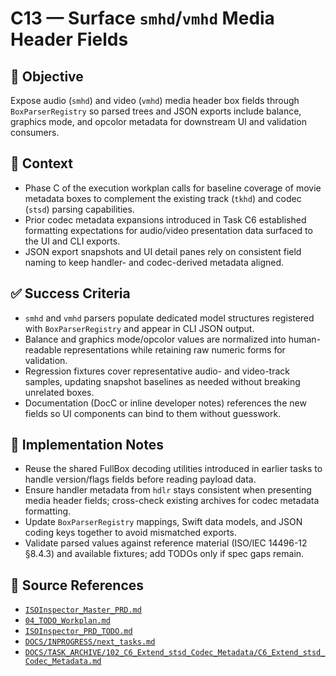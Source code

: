 # C13 — Surface `smhd`/`vmhd` Media Header Fields

## 🎯 Objective

Expose audio (`smhd`) and video (`vmhd`) media header box fields through `BoxParserRegistry` so parsed trees and JSON exports include balance, graphics mode, and opcolor metadata for downstream UI and validation consumers.

## 🧩 Context

- Phase C of the execution workplan calls for baseline coverage of movie metadata boxes to complement the existing track (`tkhd`) and codec (`stsd`) parsing capabilities.
- Prior codec metadata expansions introduced in Task C6 established formatting expectations for audio/video presentation
  data surfaced to the UI and CLI exports.
- JSON export snapshots and UI detail panes rely on consistent field naming to keep handler- and codec-derived metadata
  aligned.

## ✅ Success Criteria

- `smhd` and `vmhd` parsers populate dedicated model structures registered with `BoxParserRegistry` and appear in CLI JSON output.
- Balance and graphics mode/opcolor values are normalized into human-readable representations while retaining raw
  numeric forms for validation.
- Regression fixtures cover representative audio- and video-track samples, updating snapshot baselines as needed without
  breaking unrelated boxes.
- Documentation (DocC or inline developer notes) references the new fields so UI components can bind to them without
  guesswork.

## 🔧 Implementation Notes

- Reuse the shared FullBox decoding utilities introduced in earlier tasks to handle version/flags fields before reading
  payload data.
- Ensure handler metadata from `hdlr` stays consistent when presenting media header fields; cross-check existing archives for codec metadata formatting.
- Update `BoxParserRegistry` mappings, Swift data models, and JSON coding keys together to avoid mismatched exports.
- Validate parsed values against reference material (ISO/IEC 14496-12 §8.4.3) and available fixtures; add TODOs only if
  spec gaps remain.

## 🧠 Source References

- [`ISOInspector_Master_PRD.md`](../AI/ISOViewer/ISOInspector_PRD_Full/ISOInspector_Master_PRD.md)
- [`04_TODO_Workplan.md`](../AI/ISOInspector_Execution_Guide/04_TODO_Workplan.md)
- [`ISOInspector_PRD_TODO.md`](../AI/ISOViewer/ISOInspector_PRD_TODO.md)
- [`DOCS/INPROGRESS/next_tasks.md`](next_tasks.md)
- [`DOCS/TASK_ARCHIVE/102_C6_Extend_stsd_Codec_Metadata/C6_Extend_stsd_Codec_Metadata.md`](../TASK_ARCHIVE/102_C6_Extend_stsd_Codec_Metadata/C6_Extend_stsd_Codec_Metadata.md)

